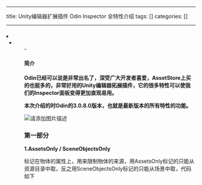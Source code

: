 
--- 
title:  Unity编辑器扩展插件 Odin Inspector 全特性介绍 
tags: []
categories: [] 

---


####  

  <li>
   <ul>
    <li>
     <ul>
      - 
     


#### 简介

**Odin已经可以说是非常出名了，深受广大开发者喜爱，AssetStore上买的也挺多的，非常好用的Unity编辑器拓展插件，它的很多特性可以使我们的Inspector面板变得更加直观易用。**

**本次介绍的时Odin的3.0.8.0版本，也就是最新版本的所有特性的功能。**

<img src="https://img-blog.csdnimg.cn/2768e317011144a5ac44533fb43e1b75.png" alt="请添加图片描述">

### 第一部分

**1.AssetsOnly / SceneObjectsOnly**

标记在物体的属性上，用来限制物体的来源，用AssetsOnly标记的只能从资源目录中取，反之用SceneObjectsOnly标记的只能从场景中取，代码如下

```
   
```

